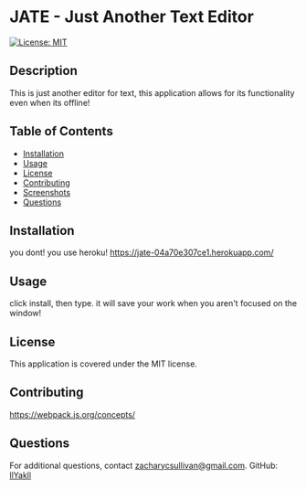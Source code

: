 
# JATE - Just Another Text Editor
[![License: MIT](https://img.shields.io/badge/License-MIT-yellow.svg)](https://opensource.org/licenses/MIT)

## Description
This is just another editor for text, this application allows for its functionality even when its offline!

## Table of Contents
- [Installation](#installation)
- [Usage](#usage)
- [License](#license)
- [Contributing](#contributing)
- [Screenshots](#screenshots)
- [Questions](#questions)

## Installation
you dont! you use heroku! https://jate-04a70e307ce1.herokuapp.com/

## Usage
click install, then type. it will save your work when you aren't focused on the window!

## License
This application is covered under the MIT license.

## Contributing
https://webpack.js.org/concepts/

## Questions
For additional questions, contact zacharycsullivan@gmail.com.
GitHub: [llYakll](https://github.com/llYakll)
